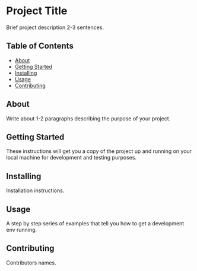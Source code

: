 # Project Title
Brief project description 2-3 sentences.

## Table of Contents

- [About](#about)
- [Getting Started](#getting_started)
- [Installing](#installing)
- [Usage](#usage)
- [Contributing](#contributing)

## About
Write about 1-2 paragraphs describing the purpose of your project.

## Getting Started
These instructions will get you a copy of the project up and running on your local machine for development and testing purposes.

## Installing
Installation instructions.

## Usage
A step by step series of examples that tell you how to get a development env running.

## Contributing
Contributors names.